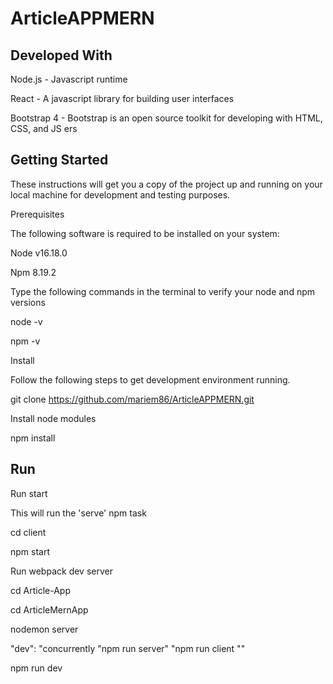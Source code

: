 # ArticleAPPMERN
## Developed With
Node.js - Javascript runtime

React - A javascript library for building user interfaces

Bootstrap 4 - Bootstrap is an open source toolkit for developing with HTML, CSS, and JS
ers

## Getting Started

These instructions will get you a copy of the project up and running on your local machine for development and testing purposes.

Prerequisites


The following software is required to be installed on your system:


Node v16.18.0


Npm 8.19.2


Type the following commands in the terminal to verify your node and npm versions

node -v


npm -v


Install


Follow the following steps to get development environment running.


git clone https://github.com/mariem86/ArticleAPPMERN.git


Install node modules


npm install


## Run


Run start


This will run the 'serve' npm task


cd client


npm start


Run webpack dev server


cd Article-App


cd ArticleMernApp



nodemon server


"dev": "concurrently \"npm run server\" \"npm run client \""



npm run dev

